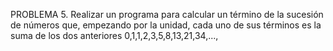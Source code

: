 PROBLEMA 5.
Realizar un programa para calcular un término de la sucesión de números que, empezando por la unidad, cada uno de sus términos es la suma de los dos anteriores
                    0,1,1,2,3,5,8,13,21,34,...,
